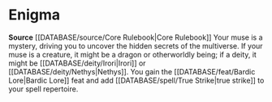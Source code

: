 ﻿---
id: '1'
name: Enigma
rarity: Common
source: '[[DATABASE/source/Core Rulebook|Core Rulebook]]'
type: Bard Muse

---
# Enigma

**Source** [[DATABASE/source/Core Rulebook|Core Rulebook]] 
Your muse is a mystery, driving you to uncover the hidden secrets of the multiverse. If your muse is a creature, it might be a dragon or otherworldly being; if a deity, it might be [[DATABASE/deity/Irori|Irori]] or [[DATABASE/deity/Nethys|Nethys]]. You gain the [[DATABASE/feat/Bardic Lore|Bardic Lore]] feat and add [[DATABASE/spell/True Strike|true strike]] to your spell repertoire.